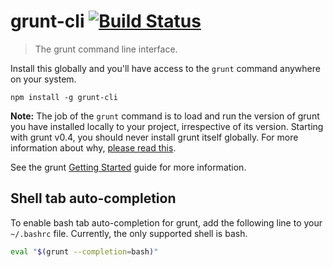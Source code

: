 # grunt-cli [![Build Status](https://secure.travis-ci.org/gruntjs/grunt-cli.png?branch=master)](http://travis-ci.org/gruntjs/grunt)
> The grunt command line interface.

Install this globally and you'll have access to the `grunt` command anywhere on your system.

```shell
npm install -g grunt-cli
```

**Note:** The job of the `grunt` command is to load and run the version of grunt you have installed locally to your project, irrespective of its version.  Starting with grunt v0.4, you should never install grunt itself globally.  For more information about why, [please read this](http://blog.nodejs.org/2011/03/23/npm-1-0-global-vs-local-installation).

See the grunt [Getting Started](http://gruntjs.com/getting-started) guide for more information.

## Shell tab auto-completion
To enable bash tab auto-completion for grunt, add the following line to your `~/.bashrc` file. Currently, the only supported shell is bash.

```bash
eval "$(grunt --completion=bash)"
```
